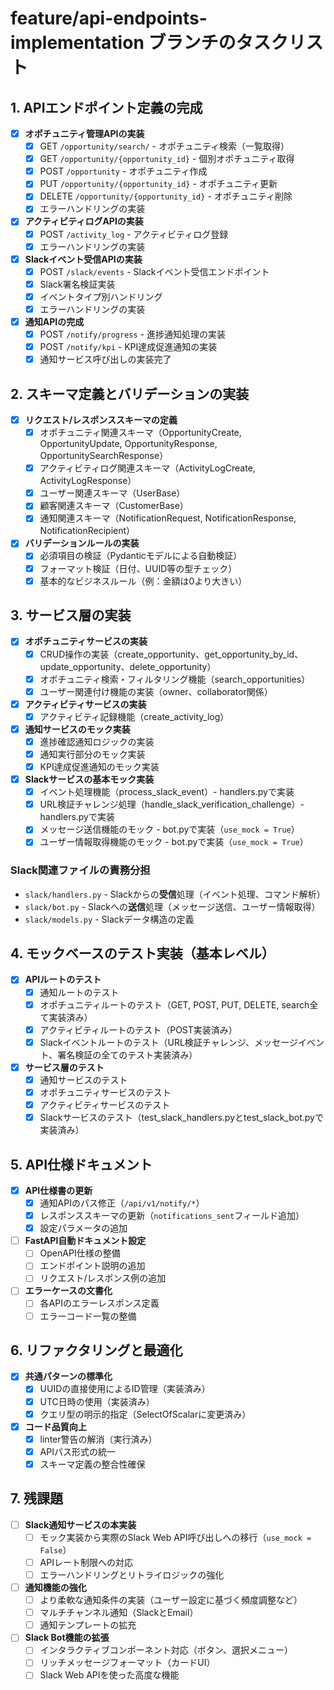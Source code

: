 # feature/api-endpoints-implementation ブランチのタスクリスト

## 1. APIエンドポイント定義の完成

- [x] **オポチュニティ管理APIの実装**
  - [x] GET `/opportunity/search/` - オポチュニティ検索（一覧取得）
  - [x] GET `/opportunity/{opportunity_id}` - 個別オポチュニティ取得
  - [x] POST `/opportunity` - オポチュニティ作成
  - [x] PUT `/opportunity/{opportunity_id}` - オポチュニティ更新
  - [x] DELETE `/opportunity/{opportunity_id}` - オポチュニティ削除
  - [x] エラーハンドリングの実装

- [x] **アクティビティログAPIの実装**
  - [x] POST `/activity_log` - アクティビティログ登録
  - [x] エラーハンドリングの実装

- [x] **Slackイベント受信APIの実装**
  - [x] POST `/slack/events` - Slackイベント受信エンドポイント
  - [x] Slack署名検証実装
  - [x] イベントタイプ別ハンドリング
  - [x] エラーハンドリングの実装

- [x] **通知APIの完成**
  - [x] POST `/notify/progress` - 進捗通知処理の実装
  - [x] POST `/notify/kpi` - KPI達成促進通知の実装
  - [x] 通知サービス呼び出しの実装完了

## 2. スキーマ定義とバリデーションの実装

- [x] **リクエスト/レスポンススキーマの定義**
  - [x] オポチュニティ関連スキーマ（OpportunityCreate, OpportunityUpdate, OpportunityResponse, OpportunitySearchResponse）
  - [x] アクティビティログ関連スキーマ（ActivityLogCreate, ActivityLogResponse）
  - [x] ユーザー関連スキーマ（UserBase）
  - [x] 顧客関連スキーマ（CustomerBase）
  - [x] 通知関連スキーマ（NotificationRequest, NotificationResponse, NotificationRecipient）

- [x] **バリデーションルールの実装**
  - [x] 必須項目の検証（Pydanticモデルによる自動検証）
  - [x] フォーマット検証（日付、UUID等の型チェック）
  - [x] 基本的なビジネスルール（例：金額は0より大きい）

## 3. サービス層の実装

- [x] **オポチュニティサービスの実装**
  - [x] CRUD操作の実装（create_opportunity、get_opportunity_by_id、update_opportunity、delete_opportunity）
  - [x] オポチュニティ検索・フィルタリング機能（search_opportunities）
  - [x] ユーザー関連付け機能の実装（owner、collaborator関係）

- [x] **アクティビティサービスの実装**
  - [x] アクティビティ記録機能（create_activity_log）

- [x] **通知サービスのモック実装**
  - [x] 進捗確認通知ロジックの実装
  - [x] 通知実行部分のモック実装
  - [x] KPI達成促進通知のモック実装

- [x] **Slackサービスの基本モック実装**
  - [x] イベント処理機能（process_slack_event）- handlers.pyで実装
  - [x] URL検証チャレンジ処理（handle_slack_verification_challenge）- handlers.pyで実装
  - [x] メッセージ送信機能のモック - bot.pyで実装（`use_mock = True`）
  - [x] ユーザー情報取得機能のモック - bot.pyで実装（`use_mock = True`）

### Slack関連ファイルの責務分担
- `slack/handlers.py` - Slackからの**受信**処理（イベント処理、コマンド解析）
- `slack/bot.py` - Slackへの**送信**処理（メッセージ送信、ユーザー情報取得）
- `slack/models.py` - Slackデータ構造の定義

## 4. モックベースのテスト実装（基本レベル）

- [x] **APIルートのテスト**
  - [x] 通知ルートのテスト
  - [x] オポチュニティルートのテスト（GET, POST, PUT, DELETE, search全て実装済み）
  - [x] アクティビティルートのテスト（POST実装済み）
  - [x] Slackイベントルートのテスト（URL検証チャレンジ、メッセージイベント、署名検証の全てのテスト実装済み）

- [x] **サービス層のテスト**
  - [x] 通知サービスのテスト
  - [x] オポチュニティサービスのテスト
  - [x] アクティビティサービスのテスト
  - [x] Slackサービスのテスト（test_slack_handlers.pyとtest_slack_bot.pyで実装済み）

## 5. API仕様ドキュメント

- [x] **API仕様書の更新**
  - [x] 通知APIのパス修正（`/api/v1/notify/*`）
  - [x] レスポンススキーマの更新（`notifications_sent`フィールド追加）
  - [x] 設定パラメータの追加

- [ ] **FastAPI自動ドキュメント設定**
  - [ ] OpenAPI仕様の整備
  - [ ] エンドポイント説明の追加
  - [ ] リクエスト/レスポンス例の追加

- [ ] **エラーケースの文書化**
  - [ ] 各APIのエラーレスポンス定義
  - [ ] エラーコード一覧の整備

## 6. リファクタリングと最適化

- [x] **共通パターンの標準化**
  - [x] UUIDの直接使用によるID管理（実装済み）
  - [x] UTC日時の使用（実装済み）
  - [x] クエリ型の明示的指定（SelectOfScalarに変更済み）

- [x] **コード品質向上**
  - [x] linter警告の解消（実行済み）
  - [x] APIパス形式の統一
  - [x] スキーマ定義の整合性確保

## 7. 残課題

- [ ] **Slack通知サービスの本実装**
  - [ ] モック実装から実際のSlack Web API呼び出しへの移行（`use_mock = False`）
  - [ ] APIレート制限への対応
  - [ ] エラーハンドリングとリトライロジックの強化

- [ ] **通知機能の強化**
  - [ ] より柔軟な通知条件の実装（ユーザー設定に基づく頻度調整など）
  - [ ] マルチチャンネル通知（SlackとEmail）
  - [ ] 通知テンプレートの拡充

- [ ] **Slack Bot機能の拡張**
  - [ ] インタラクティブコンポーネント対応（ボタン、選択メニュー）
  - [ ] リッチメッセージフォーマット（カードUI）
  - [ ] Slack Web APIを使った高度な機能
